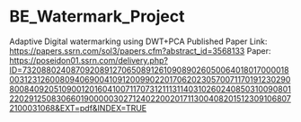 # BE_Watermark_Project
Adaptive Digital watermarking using DWT+PCA 
Published Paper Link: https://papers.ssrn.com/sol3/papers.cfm?abstract_id=3568133
Paper: https://poseidon01.ssrn.com/delivery.php?ID=732088024087092089127065089126109089026050064018017000018003123126008094069004109120099022017062023057007117019123029080084092051090012016041007117073121113114031026024085031009080122029125083066019000003027124022002017113004082015123091068072100031068&EXT=pdf&INDEX=TRUE
